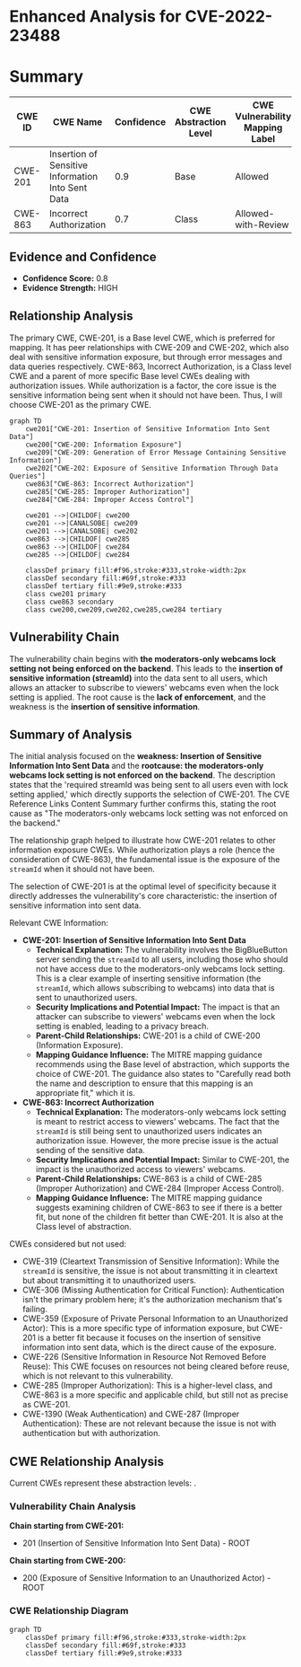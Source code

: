 # Enhanced Analysis for CVE-2022-23488

# Summary
| CWE ID | CWE Name | Confidence | CWE Abstraction Level | CWE Vulnerability Mapping Label | CWE-Vulnerability Mapping Notes |
|---|---|---|---|---|---|
| CWE-201 | Insertion of Sensitive Information Into Sent Data | 0.9 | Base | Allowed | Primary CWE |
| CWE-863 | Incorrect Authorization | 0.7 | Class | Allowed-with-Review | Secondary Candidate |

## Evidence and Confidence

*   **Confidence Score:** 0.8
*   **Evidence Strength:** HIGH

## Relationship Analysis
The primary CWE, CWE-201, is a Base level CWE, which is preferred for mapping. It has peer relationships with CWE-209 and CWE-202, which also deal with sensitive information exposure, but through error messages and data queries respectively. CWE-863, Incorrect Authorization, is a Class level CWE and a parent of more specific Base level CWEs dealing with authorization issues. While authorization is a factor, the core issue is the sensitive information being sent when it should not have been. Thus, I will choose CWE-201 as the primary CWE.

```mermaid
graph TD
    cwe201["CWE-201: Insertion of Sensitive Information Into Sent Data"]
    cwe200["CWE-200: Information Exposure"]
    cwe209["CWE-209: Generation of Error Message Containing Sensitive Information"]
    cwe202["CWE-202: Exposure of Sensitive Information Through Data Queries"]
    cwe863["CWE-863: Incorrect Authorization"]
    cwe285["CWE-285: Improper Authorization"]
    cwe284["CWE-284: Improper Access Control"]
    
    cwe201 -->|CHILDOF| cwe200
    cwe201 -->|CANALSOBE| cwe209
    cwe201 -->|CANALSOBE| cwe202
    cwe863 -->|CHILDOF| cwe285
    cwe863 -->|CHILDOF| cwe284
    cwe285 -->|CHILDOF| cwe284
    
    classDef primary fill:#f96,stroke:#333,stroke-width:2px
    classDef secondary fill:#69f,stroke:#333
    classDef tertiary fill:#9e9,stroke:#333
    class cwe201 primary
    class cwe863 secondary
    class cwe200,cwe209,cwe202,cwe285,cwe284 tertiary
```

## Vulnerability Chain
The vulnerability chain begins with **the moderators-only webcams lock setting not being enforced on the backend**. This leads to the **insertion of sensitive information (streamId)** into the data sent to all users, which allows an attacker to subscribe to viewers' webcams even when the lock setting is applied. The root cause is the **lack of enforcement**, and the weakness is the **insertion of sensitive information**.

## Summary of Analysis
The initial analysis focused on the **weakness: Insertion of Sensitive Information Into Sent Data** and the **rootcause: the moderators-only webcams lock setting is not enforced on the backend**. The description states that the 'required streamId was being sent to all users even with lock setting applied,' which directly supports the selection of CWE-201. The CVE Reference Links Content Summary further confirms this, stating the root cause as "The moderators-only webcams lock setting was not enforced on the backend."

The relationship graph helped to illustrate how CWE-201 relates to other information exposure CWEs. While authorization plays a role (hence the consideration of CWE-863), the fundamental issue is the exposure of the `streamId` when it should not have been.

The selection of CWE-201 is at the optimal level of specificity because it directly addresses the vulnerability's core characteristic: the insertion of sensitive information into sent data.

Relevant CWE Information:

*   **CWE-201: Insertion of Sensitive Information Into Sent Data**
    *   **Technical Explanation:** The vulnerability involves the BigBlueButton server sending the `streamId` to all users, including those who should not have access due to the moderators-only webcams lock setting. This is a clear example of inserting sensitive information (the `streamId`, which allows subscribing to webcams) into data that is sent to unauthorized users.
    *   **Security Implications and Potential Impact:** The impact is that an attacker can subscribe to viewers' webcams even when the lock setting is enabled, leading to a privacy breach.
    *   **Parent-Child Relationships:** CWE-201 is a child of CWE-200 (Information Exposure).
    *   **Mapping Guidance Influence:** The MITRE mapping guidance recommends using the Base level of abstraction, which supports the choice of CWE-201. The guidance also states to "Carefully read both the name and description to ensure that this mapping is an appropriate fit," which it is.
*   **CWE-863: Incorrect Authorization**
    *   **Technical Explanation:** The moderators-only webcams lock setting is meant to restrict access to viewers' webcams. The fact that the `streamId` is still being sent to unauthorized users indicates an authorization issue. However, the more precise issue is the actual sending of the sensitive data.
    *   **Security Implications and Potential Impact:** Similar to CWE-201, the impact is the unauthorized access to viewers' webcams.
    *   **Parent-Child Relationships:** CWE-863 is a child of CWE-285 (Improper Authorization) and CWE-284 (Improper Access Control).
    *   **Mapping Guidance Influence:** The MITRE mapping guidance suggests examining children of CWE-863 to see if there is a better fit, but none of the children fit better than CWE-201. It is also at the Class level of abstraction.

CWEs considered but not used:

*   CWE-319 (Cleartext Transmission of Sensitive Information): While the `streamId` is sensitive, the issue is not about transmitting it in cleartext but about transmitting it to unauthorized users.
*   CWE-306 (Missing Authentication for Critical Function): Authentication isn't the primary problem here; it's the authorization mechanism that's failing.
*   CWE-359 (Exposure of Private Personal Information to an Unauthorized Actor): This is a more specific type of information exposure, but CWE-201 is a better fit because it focuses on the insertion of sensitive information into sent data, which is the direct cause of the exposure.
*   CWE-226 (Sensitive Information in Resource Not Removed Before Reuse): This CWE focuses on resources not being cleared before reuse, which is not relevant to this vulnerability.
*   CWE-285 (Improper Authorization): This is a higher-level class, and CWE-863 is a more specific and applicable child, but still not as precise as CWE-201.
*   CWE-1390 (Weak Authentication) and CWE-287 (Improper Authentication): These are not relevant because the issue is not with authentication but with authorization.


## CWE Relationship Analysis

Current CWEs represent these abstraction levels: .


### Vulnerability Chain Analysis

**Chain starting from CWE-201:**
- 201 (Insertion of Sensitive Information Into Sent Data) - ROOT


**Chain starting from CWE-200:**
- 200 (Exposure of Sensitive Information to an Unauthorized Actor) - ROOT



### CWE Relationship Diagram

```mermaid
graph TD
    classDef primary fill:#f96,stroke:#333,stroke-width:2px
    classDef secondary fill:#69f,stroke:#333
    classDef tertiary fill:#9e9,stroke:#333
```